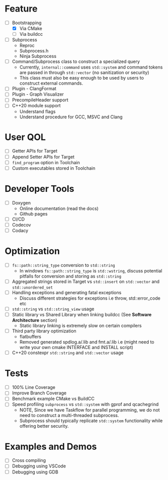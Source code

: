 
# Feature

- [ ] Bootstrapping
  - [x] Via CMake
  - [ ] Via buildcc
- [ ] Subprocess
  - Reproc
  - Subprocess.h
  - Ninja Subprocess 
- [ ] Command/Subprocess class to construct a specialized query
  - Currently, `internal::command` uses `std::system` and command tokens are passed in through `std::vector` (no sanitization or security)
  - This class must also be easy enough to be used by users to construct external commands.
- [ ] Plugin - ClangFormat
- [ ] Plugin - Graph Visualizer
- [ ] PrecompileHeader support
- [ ] C++20 module support
  - Understand flags
  - Understand procedure for GCC, MSVC and Clang

# User QOL

- [ ] Getter APIs for Target
- [ ] Append Setter APIs for Target
- [ ] `find_program` option in Toolchain
- [ ] Custom executables stored in Toolchain 

# Developer Tools

- [ ] Doxygen
  - Online documentation (read the docs)
  - Github pages
- [ ] CI/CD
- [ ] Codecov
- [ ] Codacy

# Optimization

- [ ] `fs::path::string_type` conversion to `std::string`
  - In windows `fs::path::string_type` is `std::wstring`, discuss potential pitfalls for conversion and storing as `std::string` 
- [ ] Aggregated strings stored in Target vs `std::insert` on `std::vector` and `std::unordered_set`
- [ ] Handling exceptions and generating fatal exceptions
  - Discuss different strategies for exceptions i.e throw, std::error_code etc 
- [ ] `std::string` vs `std::string_view` usage
- [ ] Static library vs Shared Library when linking buildcc (See **Software Architecture** section)
  - Static library linking is extremely slow on certain compilers
- [ ] Third party library optimization
  - flatbuffers
  - Removed generated spdlog.a/.lib and fmt.a/.lib i.e (might need to write your own cmake INTERFACE and INSTALL script)
- [ ] C++20 constexpr `std::string` and `std::vector` usage

# Tests

- [ ] 100% Line Coverage
- [ ] Improve Branch Coverage
- [ ] Benchmark example CMake vs BuildCC
- [ ] Speed profiling `subprocess` vs `std::system` with gprof and qcachegrind
  - NOTE, Since we have Taskflow for parallel programming, we do not need to construct a multi-threaded subprocess.
  - Subprocess should typically replicate `std::system` functionality while offering better security.

# Examples and Demos

- [ ] Cross compiling
- [ ] Debugging using VSCode
- [ ] Debugging using GDB
